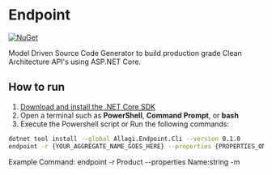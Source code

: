 # Endpoint
[![NuGet](https://buildstats.info/nuget/Allagi.Endpoint.Cli?includePreReleases=true)](http://www.nuget.org/packages/Allagi.Endpoint.Cli "Download Allagi.Endpoint.Cli from NuGet")

Model Driven Source Code Generator to build production grade Clean Architecture API's using ASP.NET Core.

## How to run

1. [Download and install the .NET Core SDK](https://dotnet.microsoft.com/download)
2. Open a terminal such as **PowerShell**, **Command Prompt**, or **bash**
3. Execute the Powershell script or Run the following commands:
```sh
dotnet tool install --global Allagi.Endpoint.Cli --version 0.1.0
endpoint -r {YOUR_AGGREGATE_NAME_GOES_HERE} --properties {PROPERTIES_ON_YOUR_AGGREGATE_GOES_HERE} -m
```
Example Command:
endpoint -r Product --properties Name:string -m


